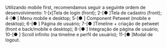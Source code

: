 Utilizando mobile first, recomendamos seguir a seguinte ordem de desenvolvimento:
1-[x]Tela de login (front);
2-[● ]Tela de cadastro (front);
4-[● ] Menu mobile e desktop;
5-[● ] Component Petweet (mobile e desktop);
6-[● ] Página de usuário;
7-[● ]Timeline + criação de petweet (front e back/mobile e desktop);
8-[● ] Integração de página de usuário;
10-[● ] Scroll infinito (na timeline e perfil de usuário);
11-[● ]Modal de logout.